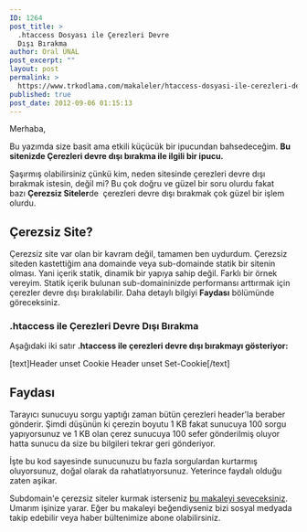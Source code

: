 ```yaml
---
ID: 1264
post_title: >
  .htaccess Dosyası ile Çerezleri Devre
  Dışı Bırakma
author: Oral ÜNAL
post_excerpt: ""
layout: post
permalink: >
  https://www.trkodlama.com/makaleler/htaccess-dosyasi-ile-cerezleri-devre-disi-birakma-1264.html
published: true
post_date: 2012-09-06 01:15:13
---
```

Merhaba,

Bu yazımda size basit ama etkili küçücük bir ipucundan bahsedeceğim. <strong>Bu sitenizde Çerezleri devre dışı bırakma ile ilgili bir ipucu.</strong>

Şaşırmış olabilirsiniz çünkü kim, neden sitesinde çerezleri devre dışı bırakmak istesin, değil mi? Bu çok doğru ve güzel bir soru olurdu fakat bazı <strong>Çerezsiz Siteler</strong>de  çerezleri devre dışı bırakmak çok güzel bir işlem olurdu.
<h2>Çerezsiz Site?</h2>
Çerezsiz site var olan bir kavram değil, tamamen ben uydurdum. Çerezsiz siteden kastettiğim ana domainde veya sub-domainde statik bir sitenin olması. Yani içerik statik, dinamik bir yapıya sahip değil. Farklı bir örnek vereyim. Statik içerik bulunan sub-domaininizde performansı arttırmak için çerezler devre dışı bırakılabilir. Daha detaylı bilgiyi <strong>Faydası</strong> bölümünde göreceksiniz.
<h3>.htaccess ile Çerezleri Devre Dışı Bırakma</h3>
Aşağıdaki iki satır <strong>.htaccess ile çerezleri devre dışı bırakmayı gösteriyor:</strong>

[text]Header unset Cookie
Header unset Set-Cookie[/text]
<h2>Faydası</h2>
Tarayıcı sunucuyu sorgu yaptığı zaman bütün çerezleri header'la beraber gönderir. Şimdi düşünün ki çerezin boyutu 1 KB fakat sunucuya 100 sorgu yapıyorsunuz ve 1 KB olan çerez sunucuya 100 sefer gönderilmiş oluyor hatta sunucu da size bu bilgileri tekrar geri gönderiyor.

İşte bu kod sayesinde sunucunuzu bu fazla sorgulardan kurtarmış oluyorsunuz, doğal olarak da rahatlatıyorsunuz. Yeterince faydalı olduğu zaten aşikar.

Subdomain'e çerezsiz siteler kurmak isterseniz <a href="http://www.trkodlama.com/makaleler/php/htaccess-dosyasi-ile-cerezleri-devre-disi-birakma-1264.html">bu makaleyi seveceksiniz</a>. Umarım işinize yarar. Eğer bu makaleyi beğendiyseniz bizi sosyal medyada takip edebilir veya haber bültenimize abone olabilirsiniz.
